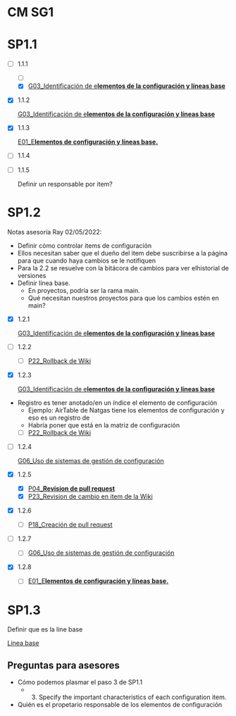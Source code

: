 # CM SG1

# SP1.1

- [ ]  1.1.1
    - [ ]  [](../../../../Matriz%20de%20Configuracio%CC%81n%208ef56009a3d545a1a998b4d596eaddb2.csv)
    - [x]  [G03_Identificación de e**lementos de la configuración y líneas base**](../../../../Wiki%204abacc0cd1bc4933b885625597ed9fd1/Gui%CC%81as%20484d71efd4064698ab23f6a2abbf748e/G03_Identificacio%CC%81n%20de%20elementos%20de%20la%20configuraci%2081ed479aea0d45db89846463687d2a6f.md)
- [x]  1.1.2
    
    [G03_Identificación de e**lementos de la configuración y líneas base**](../../../../Wiki%204abacc0cd1bc4933b885625597ed9fd1/Gui%CC%81as%20484d71efd4064698ab23f6a2abbf748e/G03_Identificacio%CC%81n%20de%20elementos%20de%20la%20configuraci%2081ed479aea0d45db89846463687d2a6f.md)
    
- [x]  1.1.3
    
    [E01_E**lementos de configuración y líneas base.**](../../../../Wiki%204abacc0cd1bc4933b885625597ed9fd1/Estandares%206577b6d75d3a4f788a00749c1fa0feee/E01_Elementos%20de%20configuracio%CC%81n%20y%20li%CC%81neas%20base%2014bf0cdb2ba24eb2b0002ae5b08bc493.md) 
    
- [ ]  1.1.4
    
    [](../../../../Matriz%20de%20Configuracio%CC%81n%208ef56009a3d545a1a998b4d596eaddb2.csv) 
    
- [ ]  1.1.5
    
    Definir un responsable por item?
    

# SP1.2

Notas asesoría Ray 02/05/2022: 

- Definir cómo controlar items de configuración
- Ellos necesitan saber que el dueño del item debe suscribirse a la página para que cuando haya cambios se le notifiquen
- Para la 2.2 se resuelve con la bitácora de cambios para ver elhistorial de versiones
- Definir línea base.
    - En proyectos, podría ser la rama main.
    - Qué necesitan nuestros proyectos para que los cambios estén en main?
- [x]  1.2.1
    
    [G03_Identificación de e**lementos de la configuración y líneas base**](../../../../Wiki%204abacc0cd1bc4933b885625597ed9fd1/Gui%CC%81as%20484d71efd4064698ab23f6a2abbf748e/G03_Identificacio%CC%81n%20de%20elementos%20de%20la%20configuraci%2081ed479aea0d45db89846463687d2a6f.md) 
    
- [ ]  1.2.2
    - [ ]  [P22_Rollback de Wiki](../../../../Wiki%204abacc0cd1bc4933b885625597ed9fd1/Procesos%20bc1b4b9263a749d49f2c809adfd71359/P22_Rollback%20de%20Wiki%20bf25946982ff489caa0a189e216fe0f1.md)
- [x]  1.2.3
    
    [G03_Identificación de e**lementos de la configuración y líneas base**](../../../../Wiki%204abacc0cd1bc4933b885625597ed9fd1/Gui%CC%81as%20484d71efd4064698ab23f6a2abbf748e/G03_Identificacio%CC%81n%20de%20elementos%20de%20la%20configuraci%2081ed479aea0d45db89846463687d2a6f.md) 
    
- Registro es tener anotado/en un índice el elemento de configuración
    - Ejemplo: AirTable de Natgas tiene los elementos de configuración y eso es un registro de
    - Habría poner que está en la matriz de configuración
    - [ ]  [P22_Rollback de Wiki](../../../../Wiki%204abacc0cd1bc4933b885625597ed9fd1/Procesos%20bc1b4b9263a749d49f2c809adfd71359/P22_Rollback%20de%20Wiki%20bf25946982ff489caa0a189e216fe0f1.md)
- [ ]  1.2.4
    
    [G06_Uso de sistemas de gestión de configuración](../../../../Wiki%204abacc0cd1bc4933b885625597ed9fd1/Gui%CC%81as%20484d71efd4064698ab23f6a2abbf748e/G06_Uso%20de%20sistemas%20de%20gestio%CC%81n%20de%20configuracio%CC%81n%204158ca5084434fe8af80b550b1d19df7.md)
    
- [x]  1.2.5
    - [x]  [P04_**Revision de pull request**](../../../../Wiki%204abacc0cd1bc4933b885625597ed9fd1/Procesos%20bc1b4b9263a749d49f2c809adfd71359/P04_Revision%20de%20pull%20request%209d3b4ef1e74a4028b85cb2cf1c30b926.md)
    - [x]  [P23_Revision de cambio en item de la Wiki](../../../../Wiki%204abacc0cd1bc4933b885625597ed9fd1/Procesos%20bc1b4b9263a749d49f2c809adfd71359/P23_Revision%20de%20cambio%20en%20item%20de%20la%20Wiki%20c8d92fb8afa7421b81f8cdd652b6f100.md)
- [x]  1.2.6
    - [ ]  [P18_Creación de pull request](../../../../Wiki%204abacc0cd1bc4933b885625597ed9fd1/Procesos%20bc1b4b9263a749d49f2c809adfd71359/P18_Creacio%CC%81n%20de%20pull%20request%20b11c58cb1ce14b42950a56f0b4e618cf.md)
- [ ]  1.2.7
    - [ ]  [G06_Uso de sistemas de gestión de configuración](../../../../Wiki%204abacc0cd1bc4933b885625597ed9fd1/Gui%CC%81as%20484d71efd4064698ab23f6a2abbf748e/G06_Uso%20de%20sistemas%20de%20gestio%CC%81n%20de%20configuracio%CC%81n%204158ca5084434fe8af80b550b1d19df7.md)
- [x]  1.2.8
    - [ ]  [E01_E**lementos de configuración y líneas base.**](../../../../Wiki%204abacc0cd1bc4933b885625597ed9fd1/Estandares%206577b6d75d3a4f788a00749c1fa0feee/E01_Elementos%20de%20configuracio%CC%81n%20y%20li%CC%81neas%20base%2014bf0cdb2ba24eb2b0002ae5b08bc493.md)

# SP1.3

Definir que es la line base

[Linea base](CM%20SG1%207440f3f88dc746e9b38ca1c7207bc523/Linea%20base%203614100f9af742af88c9e09bed9a1c71.md)

## Preguntas para asesores

- Cómo podemos plasmar el paso 3 de SP1.1
    - 3. Specify the important characteristics of each configuration item.
- Quién es el propetario responsable de los elementos de configuración